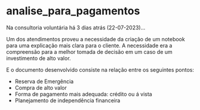 # analise_para_pagamentos

Na consultoria voluntária há 3 dias atrás (22-07-2023)...

Um dos atendimentos proveu a necessidade da criação de um notebook para uma explicação mais clara para o cliente.
A necessidade era a compreensão para a melhor tomada de  decisão em um caso de um investimento de alto valor.

E o documento desenvolvido consiste na relação entre os seguintes pontos:

* Reserva de Emergência
* Compra de alto valor
* Forma de pagamento mais adequada: crédito ou á vista
* Planejamento de independência financeira  
